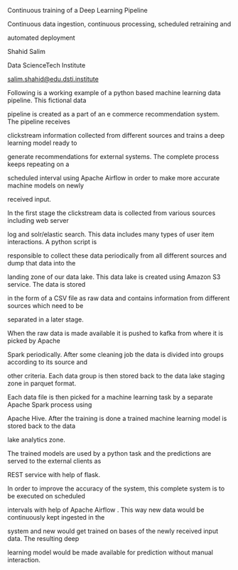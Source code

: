 ﻿

Continuous training of a Deep Learning Pipeline

Continuous data ingestion, continuous processing, scheduled retraining and

automated deployment

Shahid Salim

Data ScienceTech Institute

salim.shahid@edu.dsti.institute

Following is a working example of a python based machine learning data pipeline. This fictional data

pipeline is created as a part of an e commerce recommendation system. The pipeline receives

clickstream information collected from different sources and trains a deep learning model ready to

generate recommendations for external systems. The complete process keeps repeating on a

scheduled interval using Apache Airflow in order to make more accurate machine models on newly

received input.

In the first stage the clickstream data is collected from various sources including web server

log and solr/elastic search. This data includes many types of user item interactions. A python script is

responsible to collect these data periodically from all different sources and dump that data into the

landing zone of our data lake. This data lake is created using Amazon S3 service. The data is stored

in the form of a CSV file as raw data and contains information from different sources which need to be

separated in a later stage.

When the raw data is made available it is pushed to kafka from where it is picked by Apache

Spark periodically. After some cleaning job the data is divided into groups according to its source and

other criteria. Each data group is then stored back to the data lake staging zone in parquet format.

Each data file is then picked for a machine learning task by a separate Apache Spark process using

Apache Hive. After the training is done a trained machine learning model is stored back to the data

lake analytics zone.





The trained models are used by a python task and the predictions are served to the external clients as

REST service with help of flask.

In order to improve the accuracy of the system, this complete system is to be executed on scheduled

intervals with help of Apache Airflow . This way new data would be continuously kept ingested in the

system and new would get trained on bases of the newly received input data. The resulting deep

learning model would be made available for prediction without manual interaction.

